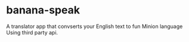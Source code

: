 # banana-speak
A translator app that convserts your English text to fun Minion language
Using third party api.
